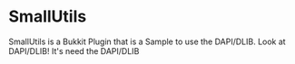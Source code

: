 # SmallUtils
SmallUtils is a Bukkit Plugin that is a Sample to use the DAPI/DLIB.
Look at DAPI/DLIB!
It's need the DAPI/DLIB
